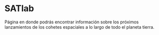 # SATlab

Página en donde podrás encontrar información sobre los próximos lanzamientos de los cohetes espaciales a lo largo de todo el planeta tierra.

